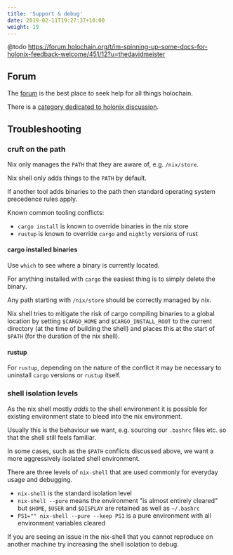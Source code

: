 ```yaml
---
title: 'Support & debug'
date: 2019-02-11T19:27:37+10:00
weight: 19
---
```


@todo https://forum.holochain.org/t/im-spinning-up-some-docs-for-holonix-feedback-welcome/451/12?u=thedavidmeister

## Forum

The [forum](https://forum.holochain.org/) is the best place to seek help for all things holochain.

There is a [category dedicated to holonix discussion](https://forum.holochain.org/c/technical/holonix).

## Troubleshooting

### cruft on the path

Nix only manages the `PATH` that they are aware of, e.g. `/nix/store`.

Nix shell only adds things to the `PATH` by default.

If another tool adds binaries to the path then standard operating system precedence rules apply.

Known common tooling conflicts:

- `cargo install` is known to override binaries in the nix store
- `rustup` is known to override `cargo` and `nightly` versions of rust

#### cargo installed binaries

Use `which` to see where a binary is currently located.

For anything installed with `cargo` the easiest thing is to simply delete the binary.

Any path starting with `/nix/store` should be correctly managed by nix.

Nix shell tries to mitigate the risk of cargo compiling binaries to a global location by setting `$CARGO_HOME` and `$CARGO_INSTALL_ROOT` to the current directory (at the time of building the shell) and places this at the start of `$PATH` (for the duration of the nix shell).

<script
 id="asciicast-264021"
 src="https://asciinema.org/a/264021.js"
 data-autoplay="true"
 data-theme="solarized-light"
 data-rows="20"
 async>
</script>

#### rustup

For `rustup`, depending on the nature of the conflict it may be necessary to uninstall `cargo` versions or `rustup` itself.

### shell isolation levels

As the nix shell mostly _adds_ to the shell environment it is possible for existing environment state to bleed into the nix environment.

Usually this is the behaviour we want, e.g. sourcing our `.bashrc` files etc. so that the shell still feels familiar.

In some cases, such as the `$PATH` conflicts discussed above, we want a more aggressively isolated shell environment.

There are three levels of `nix-shell` that are used commonly for everyday usage and debugging.

- `nix-shell` is the standard isolation level
- `nix-shell --pure` means the environment "is almost entirely cleared" but `$HOME`, `$USER` and `$DISPLAY` are retained as well as `~/.bashrc`
- `PS1="" nix-shell --pure --keep PS1` is a pure environment with all environment variables cleared

If you are seeing an issue in the nix-shell that you cannot reproduce on another machine try increasing the shell isolation to debug.
